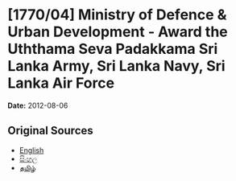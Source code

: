 # [1770/04] Ministry of Defence & Urban Development - Award the Uththama Seva Padakkama Sri Lanka Army, Sri Lanka Navy, Sri Lanka Air Force

**Date:** 2012-08-06

## Original Sources

- [English](https://documents.gov.lk/view/extra-gazettes/2012/8/1770-04_E.pdf)
- [සිංහල](https://documents.gov.lk/view/extra-gazettes/2012/8/1770-04_S.pdf)
- [தமிழ்](https://documents.gov.lk/view/extra-gazettes/2012/8/1770-04_T.pdf)
